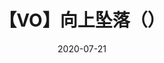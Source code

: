 ---
layout: post
title: 【VO】向上坠落（）
date: 2020-07-21
categories: ["中土", "RPS"]
characters: ["Viggo Mortensen", "Orlando Bloom"]
tags: ["VO", "Crossover", "CA"]
pov: 第三人称
origin: 《白城日报》21年合志
long_novels: 【VO】向上坠落
---